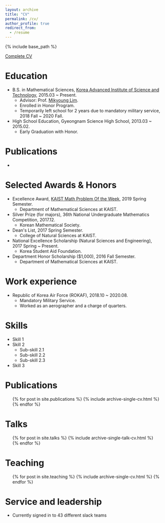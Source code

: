 ```yaml
---
layout: archive
title: "CV"
permalink: /cv/
author_profile: true
redirect_from:
  - /resume
---
```


{% include base_path %}

[Complete CV](/files/CV_Brian.pdf)

Education
======
* B.S. in Mathematical Sciences, [Korea Advanced Institute of Science and Technology](https://www.kaist.ac.kr/en/), 2015.03 ~ Present.
  * Advisor: Prof. [Mikyoung Lim](https://www.mikyounglim.net/home).
  * Enrolled in Honor Program.
  * Temporarily left school for 2 years due to mandatory military service, 2018 Fall ~ 2020 Fall.
* High School Education, Gyeongnam Science High School, 2013.03 ~ 2015.02.
  * Early Graduation with Honor.
  
Publications
======
* 
  
Selected Awards & Honors
======
* Excellence Award, [KAIST Math Problem Of the Week](https://mathsci.kaist.ac.kr/pow/), 2019 Spring Semester.
  * Department of Mathematical Sciences at KAIST.
* Silver Prize (for majors), 36th National Undergraduate Mathematics Competition, 2017.12.
  * Korean Mathematical Society.
* Dean's List, 2017 Spring Semester.
   * College of Natural Sciences at KAIST.
* National Excellence Scholarship (Natural Sciences and Engineering), 2017 Spring ~ Present.
   * Korea Student Aid Foundation.
* Department Honor Scholarship ($1,000), 2016 Fall Semester.
   * Department of Mathematical Sciences at KAIST.

Work experience
======
* Republic of Korea Air Force (ROKAF), 2018.10 ~ 2020.08.
  * Mandatory Military Service.
  * Worked as an aerographer and a charge of quarters.
  
Skills
======
* Skill 1
* Skill 2
  * Sub-skill 2.1
  * Sub-skill 2.2
  * Sub-skill 2.3
* Skill 3

Publications
======
  <ul>{% for post in site.publications %}
    {% include archive-single-cv.html %}
  {% endfor %}</ul>
  
Talks
======
  <ul>{% for post in site.talks %}
    {% include archive-single-talk-cv.html %}
  {% endfor %}</ul>
  
Teaching
======
  <ul>{% for post in site.teaching %}
    {% include archive-single-cv.html %}
  {% endfor %}</ul>
  
Service and leadership
======
* Currently signed in to 43 different slack teams
